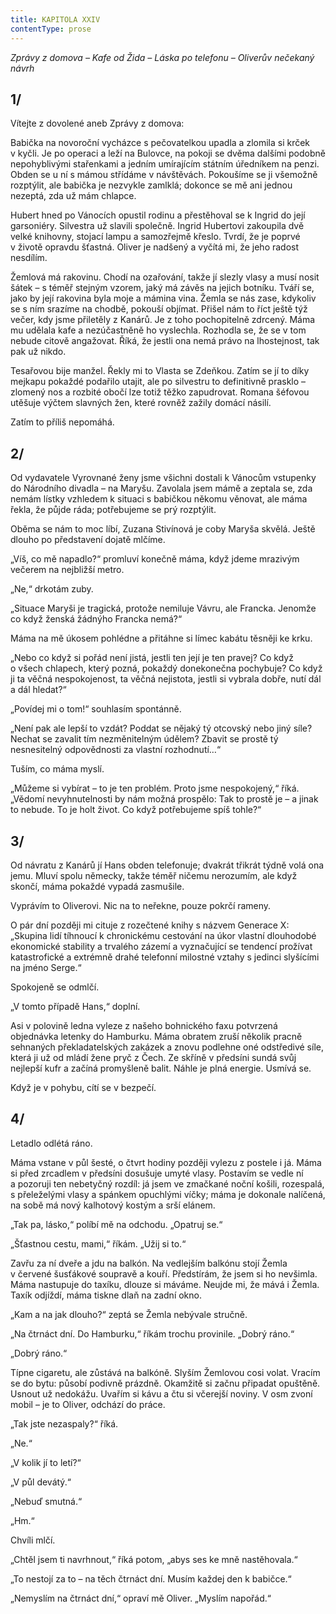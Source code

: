 ```yaml
---
title: KAPITOLA XXIV
contentType: prose
---
```


_Zprávy z domova – Kafe od Žida – Láska po telefonu – Oliverův nečekaný návrh_

## 1/

  

Vítejte z dovolené aneb Zprávy z domova:

Babička na novoroční vycházce s pečovatelkou upadla a zlomila si krček v kyčli. Je po operaci a leží na Bulovce, na pokoji se dvěma dalšími podobně nepohyblivými stařenkami a jedním umírajícím státním úředníkem na penzi. Obden se u ní s mámou střídáme v návštěvách. Pokoušíme se ji všemožně rozptýlit, ale babička je nezvykle zamlklá; dokonce se mě ani jednou nezeptá, zda už mám chlapce.

Hubert hned po Vánocích opustil rodinu a přestěhoval se k Ingrid do její garsoniéry. Silvestra už slavili společně. Ingrid Hubertovi zakoupila dvě velké knihovny, stojací lampu a samozřejmě křeslo. Tvrdí, že je poprvé v životě opravdu šťastná. Oliver je nadšený a vyčítá mi, že jeho radost nesdílím.

Žemlová má rakovinu. Chodí na ozařování, takže jí slezly vlasy a musí nosit šátek – s téměř stejným vzorem, jaký má závěs na jejich botníku. Tváří se, jako by její rakovina byla moje a mámina vina. Žemla se nás zase, kdykoliv se s ním srazíme na chodbě, pokouší objímat. Přišel nám to říct ještě týž večer, kdy jsme přiletěly z Kanárů. Je z toho pochopitelně zdrcený. Máma mu udělala kafe a nezúčastněně ho vyslechla. Rozhodla se, že se v tom nebude citově angažovat. Říká, že jestli ona nemá právo na lhostejnost, tak pak už nikdo.

Tesařovou bije manžel. Řekly mi to Vlasta se Zdeňkou. Zatím se jí to díky mejkapu pokaždé podařilo utajit, ale po silvestru to definitivně prasklo – zlomený nos a rozbité obočí lze totiž těžko zapudrovat. Romana šéfovou utěšuje výčtem slavných žen, které rovněž zažily domácí násilí.

Zatím to příliš nepomáhá.

## 2/

  

Od vydavatele Vyrovnané ženy jsme všichni dostali k Vánocům vstupenky do Národního divadla – na Maryšu. Zavolala jsem mámě a zeptala se, zda nemám lístky vzhledem k situaci s babičkou někomu věnovat, ale máma řekla, že půjde ráda; potřebujeme se prý rozptýlit.

Oběma se nám to moc líbí, Zuzana Stivínová je coby Maryša skvělá. Ještě dlouho po představení dojatě mlčíme.

„Víš, co mě napadlo?“ promluví konečně máma, když jdeme mrazivým večerem na nejbližší metro.

„Ne,“ drkotám zuby.

„Situace Maryši je tragická, protože nemiluje Vávru, ale Francka. Jenomže co když ženská žádnýho Francka nemá?“

Máma na mě úkosem pohlédne a přitáhne si límec kabátu těsněji ke krku.

„Nebo co když si pořád není jistá, jestli ten její je ten pravej? Co když o všech chlapech, který pozná, pokaždý donekonečna pochybuje? Co když ji ta věčná nespokojenost, ta věčná nejistota, jestli si vybrala dobře, nutí dál a dál hledat?“

„Povídej mi o tom!“ souhlasím spontánně.

„Není pak ale lepší to vzdát? Poddat se nějaký tý otcovský nebo jiný síle? Nechat se zavalit tím nezměnitelným údělem? Zbavit se prostě tý nesnesitelný odpovědnosti za vlastní rozhodnutí…“

Tuším, co máma myslí.

„Můžeme si vybírat – to je ten problém. Proto jsme nespokojený,“ říká. „Vědomí nevyhnutelnosti by nám možná prospělo: Tak to prostě je – a jinak to nebude. To je holt život. Co když potřebujeme spíš tohle?“

## 3/

  

Od návratu z Kanárů jí Hans obden telefonuje; dvakrát třikrát týdně volá ona jemu. Mluví spolu německy, takže téměř ničemu nerozumím, ale když skončí, máma pokaždé vypadá zasmušile.

Vyprávím to Oliverovi. Nic na to neřekne, pouze pokrčí rameny.

O pár dní později mi cituje z rozečtené knihy s názvem Generace X: „Skupina lidí tíhnoucí k chronickému cestování na úkor vlastní dlouhodobé ekonomické stability a trvalého zázemí a vyznačující se tendencí prožívat katastrofické a extrémně drahé telefonní milostné vztahy s jedinci slyšícími na jméno Serge.“

Spokojeně se odmlčí.

„V tomto případě Hans,“ doplní.

Asi v polovině ledna vyleze z našeho bohnického faxu potvrzená objednávka letenky do Hamburku. Máma obratem zruší několik pracně sehnaných překladatelských zakázek a znovu podlehne oné odstředivé síle, která ji už od mládí žene pryč z Čech. Ze skříně v předsíni sundá svůj nejlepší kufr a začíná promyšleně balit. Náhle je plná energie. Usmívá se.

Když je v pohybu, cítí se v bezpečí.

## 4/

  

Letadlo odlétá ráno.

Máma vstane v půl šesté, o čtvrt hodiny později vylezu z postele i já. Máma si před zrcadlem v předsíni dosušuje umyté vlasy. Postavím se vedle ní a pozoruji ten nebetyčný rozdíl: já jsem ve zmačkané noční košili, rozespalá, s přeleželými vlasy a spánkem opuchlými víčky; máma je dokonale nalíčená, na sobě má nový kalhotový kostým a srší elánem.

„Tak pa, lásko,“ políbí mě na odchodu. „Opatruj se.“

„Šťastnou cestu, mami,“ říkám. „Užij si to.“

Zavřu za ní dveře a jdu na balkón. Na vedlejším balkónu stojí Žemla v červené šusťákové soupravě a kouří. Předstírám, že jsem si ho nevšimla. Máma nastupuje do taxíku, dlouze si máváme. Neujde mi, že mává i Žemla. Taxík odjíždí, máma tiskne dlaň na zadní okno.

„Kam a na jak dlouho?“ zeptá se Žemla nebývale stručně.

„Na čtrnáct dní. Do Hamburku,“ říkám trochu provinile. „Dobrý ráno.“

„Dobrý ráno.“

Típne cigaretu, ale zůstává na balkóně. Slyším Žemlovou cosi volat. Vracím se do bytu: působí podivně prázdně. Okamžitě si začnu připadat opuštěně. Usnout už nedokážu. Uvařím si kávu a čtu si včerejší noviny. V osm zvoní mobil – je to Oliver, odchází do práce.

„Tak jste nezaspaly?“ říká.

„Ne.“

„V kolik jí to letí?“

„V půl devátý.“

„Nebuď smutná.“

„Hm.“

Chvíli mlčí.

„Chtěl jsem ti navrhnout,“ říká potom, „abys ses ke mně nastěhovala.“

„To nestojí za to – na těch čtrnáct dní. Musím každej den k babičce.“

„Nemyslím na čtrnáct dní,“ opraví mě Oliver. „Myslím napořád.“
